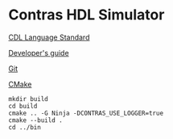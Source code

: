 # Contras HDL Simulator

[CDL Language Standard](https://github.com/tth37/contras/blob/main/doc/cdlstandard.md)

[Developer's guide](https://github.com/tth37/contras/blob/main/doc/developerguide.md)

[Git](https://git-scm.com/)

[CMake](https://cmake.org/)

```shell
mkdir build
cd build
cmake .. -G Ninja -DCONTRAS_USE_LOGGER=true
cmake --build .
cd ../bin
```